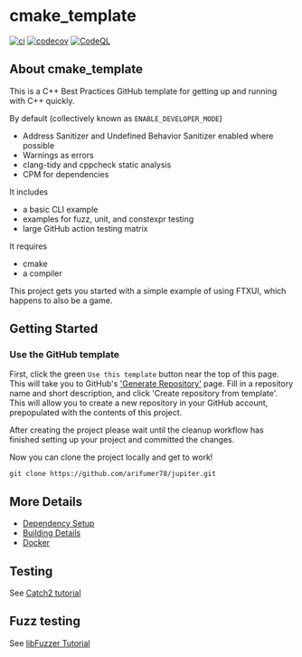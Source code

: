 # cmake_template

[![ci](https://github.com/cpp-best-practices/cmake_template/actions/workflows/ci.yml/badge.svg)](https://github.com/cpp-best-practices/cmake_template/actions/workflows/ci.yml)
[![codecov](https://codecov.io/gh/cpp-best-practices/cmake_template/branch/main/graph/badge.svg)](https://codecov.io/gh/cpp-best-practices/cmake_template)
[![CodeQL](https://github.com/cpp-best-practices/cmake_template/actions/workflows/codeql-analysis.yml/badge.svg)](https://github.com/cpp-best-practices/cmake_template/actions/workflows/codeql-analysis.yml)

## About cmake_template

This is a C++ Best Practices GitHub template for getting up and running with C++ quickly.

By default (collectively known as `ENABLE_DEVELOPER_MODE`)

 * Address Sanitizer and Undefined Behavior Sanitizer enabled where possible
 * Warnings as errors
 * clang-tidy and cppcheck static analysis
 * CPM for dependencies

It includes

 * a basic CLI example
 * examples for fuzz, unit, and constexpr testing
 * large GitHub action testing matrix

It requires

 * cmake
 * a compiler


This project gets you started with a simple example of using FTXUI, which happens to also be a game.


## Getting Started

### Use the GitHub template
First, click the green `Use this template` button near the top of this page.
This will take you to GitHub's ['Generate Repository'](https://github.com/cpp-best-practices/cmake_template/generate)
page.
Fill in a repository name and short description, and click 'Create repository from template'.
This will allow you to create a new repository in your GitHub account,
prepopulated with the contents of this project.

After creating the project please wait until the cleanup workflow has finished 
setting up your project and committed the changes.

Now you can clone the project locally and get to work!

    git clone https://github.com/arifumer78/jupiter.git

## More Details

 * [Dependency Setup](README_dependencies.md)
 * [Building Details](README_building.md)
 * [Docker](README_docker.md)

## Testing

See [Catch2 tutorial](https://github.com/catchorg/Catch2/blob/master/docs/tutorial.md)

## Fuzz testing

See [libFuzzer Tutorial](https://github.com/google/fuzzing/blob/master/tutorial/libFuzzerTutorial.md)


